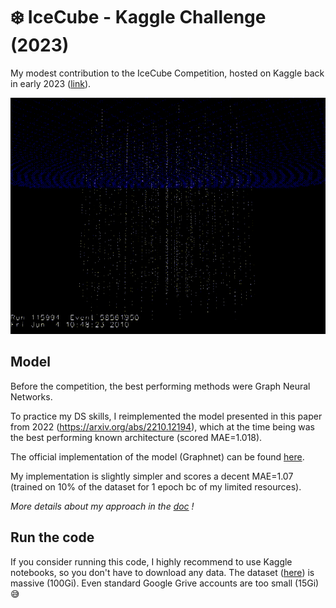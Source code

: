 # :snowflake: IceCube - Kaggle Challenge (2023)

My modest contribution to the IceCube Competition, hosted on Kaggle back in early 2023 ([link](https://www.kaggle.com/competitions/icecube-neutrinos-in-deep-ice/overview)).

[![A mushroom-head robot](img/detection.gif 'A detection example')](https://www.kaggle.com/competitions/icecube-neutrinos-in-deep-ice/discussion/381166)

## Model

Before the competition, the best performing methods were Graph Neural Networks.

To practice my DS skills, I reimplemented the model presented in this paper from 2022 (https://arxiv.org/abs/2210.12194), which at the time being was the best performing known architecture (scored MAE=1.018).

The official implementation of the model (Graphnet) can be found [here](https://github.com/graphnet-team/graphnet).

My implementation is slightly simpler and scores a decent MAE=1.07 (trained on 10% of the dataset for 1 epoch bc of my limited resources).

*More details about my approach in the [doc](./doc/README.md) !*

## Run the code

If you consider running this code, I highly recommend to use Kaggle notebooks, so you don't have to download any data. The dataset ([here](https://www.kaggle.com/competitions/icecube-neutrinos-in-deep-ice/data)) is massive (100Gi). Even standard Google Grive accounts are too small (15Gi) :sweat_smile:
